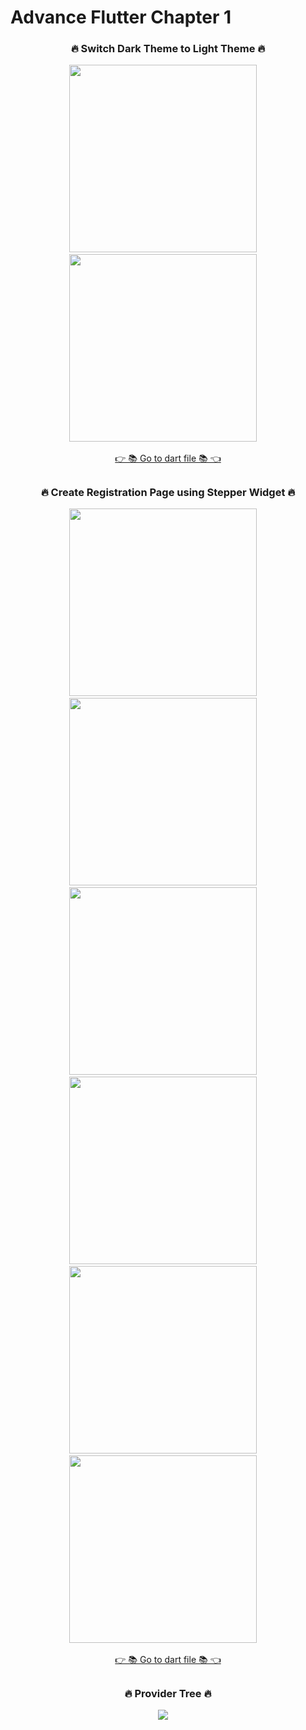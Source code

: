 # Advance Flutter Chapter 1


<h3 align="center">🔥 Switch Dark Theme to Light Theme 🔥</h3>
<p align="center">
  <img src='https://github.com/Aksharpatel06/adv_flutter_ch1/assets/143181114/c07ebedd-371f-4b00-b013-6b5ae0f486ec' width = 300>&nbsp;&nbsp;&nbsp;&nbsp;
  <img src='https://github.com/Aksharpatel06/adv_flutter_ch1/assets/143181114/75759db2-172e-47dd-8abd-86b2231b9fed' width = 300>&nbsp;&nbsp;&nbsp;&nbsp;

  <div align="center">
    <a href="https://github.com/Aksharpatel06/adv_flutter_ch1/tree/master/lib/ch_1/task_1/view">👉 📚 Go to dart file 📚 👈</a>
  </div>
</p>

<!--### Video Preview Task 1.1
#
https://github.com/Aksharpatel06/adv_flutter_ch1/assets/143181114/9c51c637-7714-4160-9a36-018ad1d8cb29-->
## 
<h3 align="center">🔥 Create Registration Page using Stepper Widget 🔥</h3>
<p align="center">
  <img src='https://github.com/Aksharpatel06/adv_flutter_ch1/assets/143181114/c2dad91f-bc2d-408e-bb21-57cd099a7da3' width = 300>&nbsp;&nbsp;&nbsp;&nbsp;
  <img src='https://github.com/Aksharpatel06/adv_flutter_ch1/assets/143181114/022aadfb-4bde-4014-b0fe-573139b8f4a2' width = 300>&nbsp;&nbsp;&nbsp;&nbsp;
  <img src='https://github.com/Aksharpatel06/adv_flutter_ch1/assets/143181114/2bea904f-4529-4a37-80b7-a6ceea62d47c' width = 300>&nbsp;&nbsp;&nbsp;&nbsp;
  <img src='https://github.com/Aksharpatel06/adv_flutter_ch1/assets/143181114/0a5d5314-d6bb-41a9-9d19-492455a9a41e' width = 300>&nbsp;&nbsp;&nbsp;&nbsp;
  <img src='https://github.com/Aksharpatel06/adv_flutter_ch1/assets/143181114/8303c426-7f5e-4e88-a56e-a39db3fe9c2e' width = 300>&nbsp;&nbsp;&nbsp;&nbsp;
  <img src='https://github.com/Aksharpatel06/adv_flutter_ch1/assets/143181114/4847c815-e5b7-4308-8182-896ba7227f43' width = 300>&nbsp;&nbsp;&nbsp;&nbsp;
  <div align="center">
    <a href="https://github.com/Aksharpatel06/adv_flutter_ch1/tree/master/lib/ch_1/task_2/view">👉 📚 Go to dart file 📚 👈</a>
  </div>
</p>

<!--### Video Preview Task 1.1

#


https://github.com/Aksharpatel06/adv_flutter_ch1/assets/143181114/556ea841-396a-44ce-8a92-4956243bfc0a


https://github.com/Aksharpatel06/adv_flutter_ch1/assets/143181114/0671f610-33f3-48e8-a3d6-701a5cbc5caf-->

## 

<h3 align="center">🔥 Provider Tree 🔥</h3>
<p align="center">
  <img src='https://github.com/Aksharpatel06/adv_flutter_ch1/assets/143181114/7e7fdafc-a25b-4c2b-a878-ba5f5664eab6'>&nbsp;&nbsp;&nbsp;&nbsp;
</p>

